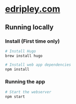 # [edripley.com](https://edripley.com)

## Running locally

### Install (First time only)

```bash
# Install Hugo
brew install hugo

# Install web app dependencies
npm install
```

### Running the app

```bash
# Start the webserver
npm start
```
